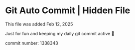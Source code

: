 # Git Auto Commit | Hidden File

This file was added Feb 12, 2025

Just for fun and keeping my daily git commit active 🤪

commit number: 1338343
